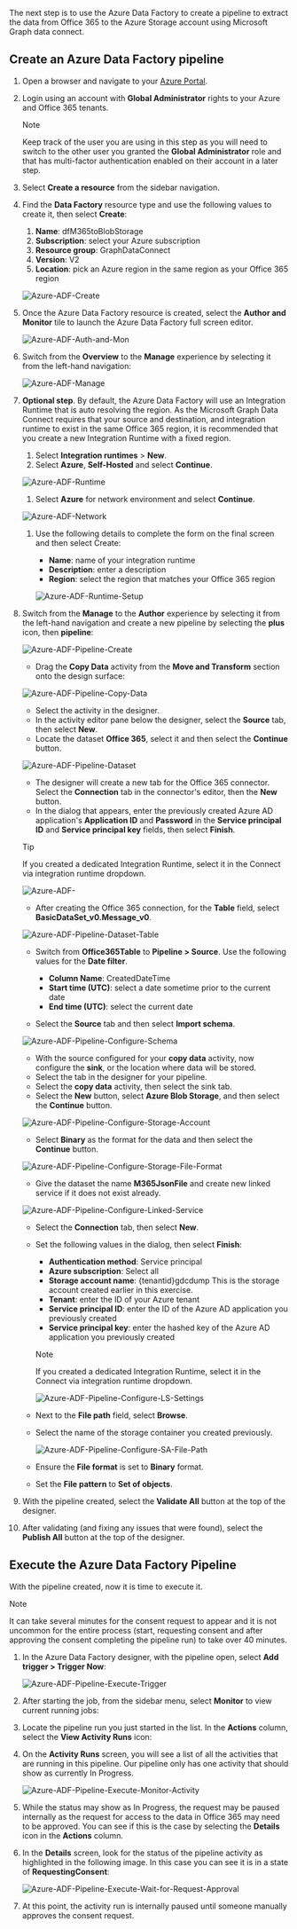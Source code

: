 <!-- markdownlint-disable MD002 MD041 -->

The next step is to use the Azure Data Factory to create a pipeline to extract the data from Office 365 to the Azure Storage account using Microsoft Graph data connect.

## Create an Azure Data Factory pipeline

1. Open a browser and navigate to your [Azure Portal](https://portal.azure.com/).

1. Login using an account with **Global Administrator** rights to your Azure and Office 365 tenants.

    > [!NOTE]
    > Keep track of the user you are using in this step as you will need to switch to the other user you granted the **Global Administrator** role and that has multi-factor authentication enabled on their account in a later step.

1. Select **Create a resource** from the sidebar navigation.

1. Find the **Data Factory** resource type and use the following values to create it, then select **Create**:

    1. **Name**: dfM365toBlobStorage
    2. **Subscription**: select your Azure subscription
    3. **Resource group**: GraphDataConnect
    4. **Version**: V2
    5. **Location**: pick an Azure region in the same region as your Office 365 region

    ![Azure-ADF-Create](images/data-connect-adf-create.png)

1. Once the Azure Data Factory resource is created, select the **Author and Monitor** tile to launch the Azure Data Factory full screen editor.

    ![Azure-ADF-Auth-and-Mon](images/data-connect-adf-auth-and-mon.png)

1. Switch from the **Overview** to the **Manage** experience by selecting it from the left-hand navigation:

    ![Azure-ADF-Manage](images/data-connect-adf-manage.png)

1. **Optional step**. By default, the Azure Data Factory will use an Integration Runtime that is auto resolving the region. As the Microsoft Graph Data Connect requires that your source and destination, and integration runtime to exist in the same Office 365 region, it is recommended that you create a new Integration Runtime with a fixed region.

    1. Select **Integration runtimes** > **New**.
    1. Select **Azure**, **Self-Hosted** and select **Continue**.

    ![Azure-ADF-Runtime](images/data-connect-adf-runtime.png)

    1. Select **Azure** for network environment and select **Continue**.

    ![Azure-ADF-Network](images/data-connect-adf-network.png)

    1. Use the following details to complete the form on the final screen and then select Create:

        - **Name**: name of your integration runtime
        - **Description**: enter a description
        - **Region**: select the region that matches your Office 365 region

        ![Azure-ADF-Runtime-Setup](images/data-connect-adf-runtime-setup.png)

1. Switch from the **Manage** to the **Author** experience by selecting it from the left-hand navigation and create a new pipeline by selecting the **plus** icon, then **pipeline**:

    ![Azure-ADF-Pipeline-Create](images/data-connect-adf-pipeline-create.png)

    - Drag the **Copy Data** activity from the **Move and Transform** section onto the design surface:

    ![Azure-ADF-Pipeline-Copy-Data](images/data-connect-adf-pipeline-copy-data.png)

    - Select the activity in the designer.
    - In the activity editor pane below the designer, select the **Source** tab, then select **New**.
    - Locate the dataset **Office 365**, select it and then select the **Continue** button.

    ![Azure-ADF-Pipeline-Dataset](images/data-connect-adf-pipeline-dataset.png)

    - The designer will create a new tab for the Office 365 connector. Select the **Connection** tab in the connector's editor, then the **New** button.
    - In the dialog that appears, enter the previously created Azure AD application's **Application ID** and **Password** in the **Service principal ID** and **Service principal key** fields, then select **Finish**.

    > [!TIP]
    > If you created a dedicated Integration Runtime, select it in the Connect via integration runtime dropdown.

    ![Azure-ADF-](images/data-connect-adf-linked-service.png)

    - After creating the Office 365 connection, for the **Table** field, select **BasicDataSet_v0.Message_v0**.

    ![Azure-ADF-Pipeline-Dataset-Table](images/data-connect-adf-pipeline-dataset-table.png)

    - Switch from **Office365Table** to **Pipeline > Source**. Use the following values for the **Date filter**.

        - **Column Name**: CreatedDateTime
        - **Start time (UTC)**: select a date sometime prior to the current date
        - **End time (UTC)**: select the current date

    - Select the **Source** tab and then select **Import schema**.

    ![Azure-ADF-Pipeline-Configure-Schema](images/data-connect-adf-configure-schema.png)

    - With the source configured for your **copy data** activity, now configure the **sink**, or the location where data will be stored.
    - Select the tab in the designer for your pipeline.
    - Select the **copy data** activity, then select the sink tab.
    - Select the **New** button, select **Azure Blob Storage**, and then select the **Continue** button.

    ![Azure-ADF-Pipeline-Configure-Storage-Account](images/data-connect-adf-configure-storage.png)

    - Select **Binary** as the format for the data and then select the **Continue** button.

    ![Azure-ADF-Pipeline-Configure-Storage-File-Format](images/data-connect-adf-configure-sa-format.png)

    - Give the dataset the name __M365JsonFile__ and create new linked service if it does not exist already.

    ![Azure-ADF-Pipeline-Configure-Linked-Service](images/data-connect-adf-configure-linked-service.png)

    - Select the **Connection** tab, then select **New**.
    - Set the following values in the dialog, then select **Finish**:

        - **Authentication method**: Service principal
        - **Azure subscription**: Select all
        - **Storage account name**: {tenantid}gdcdump
        This is the storage account created earlier in this exercise.
        - **Tenant**: enter the ID of your Azure tenant
        - **Service principal ID**: enter the ID of the Azure AD application you previously created
        - **Service principal key**: enter the hashed key of the Azure AD application you previously created

        > [!NOTE]
        > If you created a dedicated Integration Runtime, select it in the Connect via integration runtime dropdown.

        ![Azure-ADF-Pipeline-Configure-LS-Settings](images/data-connect-adf-ls-config.png)

    - Next to the **File path** field, select **Browse**.
    - Select the name of the storage container you created previously.

      ![Azure-ADF-Pipeline-Configure-SA-File-Path](images/data-connect-adf-sa-fp-config.png)

    - Ensure the **File format** is set to **Binary** format.
    - Set the **File pattern** to **Set of objects**.

1. With the pipeline created, select the **Validate All** button at the top of the designer.

1. After validating (and fixing any issues that were found), select the **Publish All** button at the top of the designer.

## Execute the Azure Data Factory Pipeline

With the pipeline created, now it is time to execute it.

> [!NOTE]
> It can take several minutes for the consent request to appear and it is not uncommon for the entire process (start, requesting consent and after approving the consent completing the pipeline run) to take over 40 minutes.

1. In the Azure Data Factory designer, with the pipeline open, select **Add trigger > Trigger Now**:

    ![Azure-ADF-Pipeline-Execute-Trigger](images/data-connect-adf-execute-trigger.png)

1. After starting the job, from the sidebar menu, select **Monitor** to view current running jobs:

1. Locate the pipeline run you just started in the list. In the **Actions** column, select the **View Activity Runs** icon:

1. On the **Activity Runs** screen, you will see a list of all the activities that are running in this pipeline. Our pipeline only has one activity that should show as currently In Progress.

    ![Azure-ADF-Pipeline-Execute-Monitor-Activity](images/data-connect-adf-pipeline-activity.png)

1. While the status may show as In Progress, the request may be paused internally as the request for access to the data in Office 365 may need to be approved. You can see if this is the case by selecting the **Details** icon in the **Actions** column.

1. In the **Details** screen, look for the status of the pipeline activity as highlighted in the following image. In this case you can see it is in a state of **RequestingConsent**:

    ![Azure-ADF-Pipeline-Execute-Wait-for-Request-Approval](images/data-connect-adf-wait-for-approval.png)

1. At this point, the activity run is internally paused until someone manually approves the consent request.
